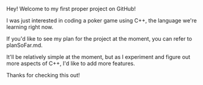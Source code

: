 Hey! Welcome to my first proper project on GitHub!

I was just interested in coding a poker game using C++, the language we're learning right now.

If you'd like to see my plan for the project at the moment, you can refer to planSoFar.md.

It'll be relatively simple at the moment, but as I experiment and figure out more aspects of C++, I'd like to add more features.

Thanks for checking this out!